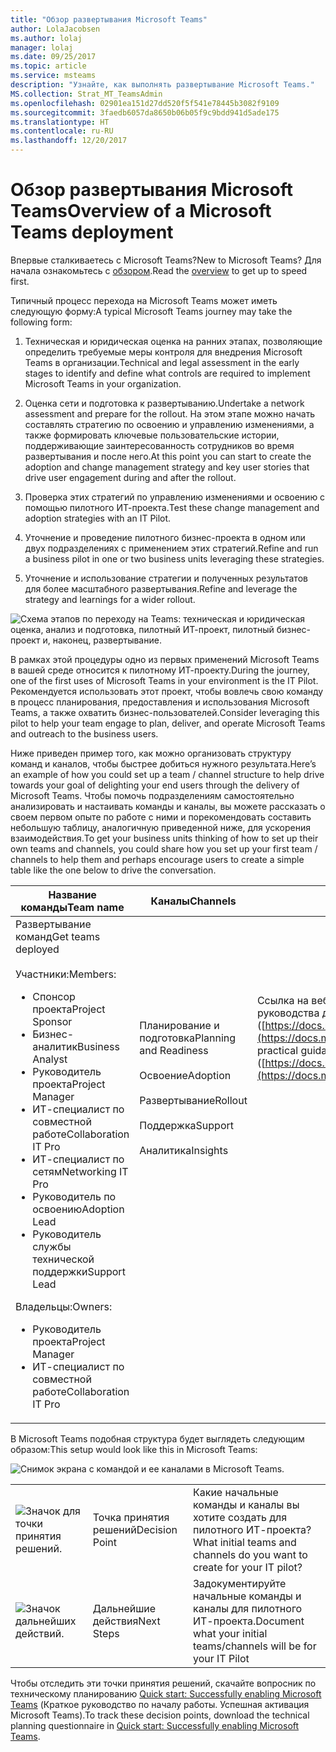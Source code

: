 ```yaml
---
title: "Обзор развертывания Microsoft Teams"
author: LolaJacobsen
ms.author: lolaj
manager: lolaj
ms.date: 09/25/2017
ms.topic: article
ms.service: msteams
description: "Узнайте, как выполнять развертывание Microsoft Teams."
MS.collection: Strat_MT_TeamsAdmin
ms.openlocfilehash: 02901ea151d27dd520f5f541e78445b3082f9109
ms.sourcegitcommit: 3faedb6057da8650b06b05f9c9bdd941d5ade175
ms.translationtype: HT
ms.contentlocale: ru-RU
ms.lasthandoff: 12/20/2017
---
```

<a name="overview-of-a-microsoft-teams-deployment"></a><span data-ttu-id="1c15c-103">Обзор развертывания Microsoft Teams</span><span class="sxs-lookup"><span data-stu-id="1c15c-103">Overview of a Microsoft Teams deployment</span></span>
========================================

<span data-ttu-id="1c15c-104">Впервые сталкиваетесь с Microsoft Teams?</span><span class="sxs-lookup"><span data-stu-id="1c15c-104">New to Microsoft Teams?</span></span> <span data-ttu-id="1c15c-105">Для начала ознакомьтесь с [обзором](teams-overview.md).</span><span class="sxs-lookup"><span data-stu-id="1c15c-105">Read the [overview](teams-overview.md) to get up to speed first.</span></span>

<span data-ttu-id="1c15c-106">Типичный процесс перехода на Microsoft Teams может иметь следующую форму:</span><span class="sxs-lookup"><span data-stu-id="1c15c-106">A typical Microsoft Teams journey may take the following form:</span></span>

1.  <span data-ttu-id="1c15c-107">Техническая и юридическая оценка на ранних этапах, позволяющие определить требуемые меры контроля для внедрения Microsoft Teams в организации.</span><span class="sxs-lookup"><span data-stu-id="1c15c-107">Technical and legal assessment in the early stages to identify and define what controls are required to implement Microsoft Teams in your organization.</span></span>

2.  <span data-ttu-id="1c15c-108">Оценка сети и подготовка к развертыванию.</span><span class="sxs-lookup"><span data-stu-id="1c15c-108">Undertake a network assessment and prepare for the rollout.</span></span> <span data-ttu-id="1c15c-109">На этом этапе можно начать составлять стратегию по освоению и управлению изменениями, а также формировать ключевые пользовательские истории, поддерживающие заинтересованность сотрудников во время развертывания и после него.</span><span class="sxs-lookup"><span data-stu-id="1c15c-109">At this point you can start to create the adoption and change management strategy and key user stories that drive user engagement during and after the rollout.</span></span>

3.  <span data-ttu-id="1c15c-110">Проверка этих стратегий по управлению изменениями и освоению с помощью пилотного ИТ-проекта.</span><span class="sxs-lookup"><span data-stu-id="1c15c-110">Test these change management and adoption strategies with an IT Pilot.</span></span>

4.  <span data-ttu-id="1c15c-111">Уточнение и проведение пилотного бизнес-проекта в одном или двух подразделениях с применением этих стратегий.</span><span class="sxs-lookup"><span data-stu-id="1c15c-111">Refine and run a business pilot in one or two business units leveraging these strategies.</span></span>

5.  <span data-ttu-id="1c15c-112">Уточнение и использование стратегии и полученных результатов для более масштабного развертывания.</span><span class="sxs-lookup"><span data-stu-id="1c15c-112">Refine and leverage the strategy and learnings for a wider rollout.</span></span>

![Схема этапов по переходу на Teams: техническая и юридическая оценка, анализ и подготовка, пилотный ИТ-проект, пилотный бизнес-проект и, наконец, развертывание.](media/Overview_of_a_Microsoft_Teams_deployment_image1.png)

<span data-ttu-id="1c15c-114">В рамках этой процедуры одно из первых применений Microsoft Teams в вашей среде относится к пилотному ИТ-проекту.</span><span class="sxs-lookup"><span data-stu-id="1c15c-114">During the journey, one of the first uses of Microsoft Teams in your environment is the IT Pilot.</span></span> <span data-ttu-id="1c15c-115">Рекомендуется использовать этот проект, чтобы вовлечь свою команду в процесс планирования, предоставления и использования Microsoft Teams, а также охватить бизнес-пользователей.</span><span class="sxs-lookup"><span data-stu-id="1c15c-115">Consider leveraging this pilot to help your team engage to plan, deliver, and operate Microsoft Teams and outreach to the business users.</span></span>

<span data-ttu-id="1c15c-116">Ниже приведен пример того, как можно организовать структуру команд и каналов, чтобы быстрее добиться нужного результата.</span><span class="sxs-lookup"><span data-stu-id="1c15c-116">Here’s an example of how you could set up a team / channel structure to help drive towards your goal of delighting your end users through the delivery of Microsoft Teams.</span></span> <span data-ttu-id="1c15c-117">Чтобы помочь подразделениям самостоятельно анализировать и настаивать команды и каналы, вы можете рассказать о своем первом опыте по работе с ними и порекомендовать составить небольшую таблицу, аналогичную приведенной ниже, для ускорения взаимодействия.</span><span class="sxs-lookup"><span data-stu-id="1c15c-117">To get your business units thinking of how to set up their own teams and channels, you could share how you set up your first team / channels to help them and perhaps encourage users to create a simple table like the one below to drive the conversation.</span></span>


|<span data-ttu-id="1c15c-118">Название команды</span><span class="sxs-lookup"><span data-stu-id="1c15c-118">Team name</span></span> |<span data-ttu-id="1c15c-119">Каналы</span><span class="sxs-lookup"><span data-stu-id="1c15c-119">Channels</span></span>  |<span data-ttu-id="1c15c-120">Вкладки</span><span class="sxs-lookup"><span data-stu-id="1c15c-120">Tabs</span></span>  |
|---------|---------|---------|
|<span data-ttu-id="1c15c-121">Развертывание команд</span><span class="sxs-lookup"><span data-stu-id="1c15c-121">Get teams deployed</span></span><br></br><span data-ttu-id="1c15c-122">Участники:</span><span class="sxs-lookup"><span data-stu-id="1c15c-122">Members:</span></span><ul><li><span data-ttu-id="1c15c-123">Спонсор проекта</span><span class="sxs-lookup"><span data-stu-id="1c15c-123">Project Sponsor</span></span></li><li><span data-ttu-id="1c15c-124">Бизнес-аналитик</span><span class="sxs-lookup"><span data-stu-id="1c15c-124">Business Analyst</span></span></li><li><span data-ttu-id="1c15c-125">Руководитель проекта</span><span class="sxs-lookup"><span data-stu-id="1c15c-125">Project Manager</span></span></li><li><span data-ttu-id="1c15c-126">ИТ-специалист по совместной работе</span><span class="sxs-lookup"><span data-stu-id="1c15c-126">Collaboration IT Pro</span></span></li><li><span data-ttu-id="1c15c-127">ИТ-специалист по сетям</span><span class="sxs-lookup"><span data-stu-id="1c15c-127">Networking IT Pro</span></span></li><li><span data-ttu-id="1c15c-128">Руководитель по освоению</span><span class="sxs-lookup"><span data-stu-id="1c15c-128">Adoption Lead</span></span> </li><li><span data-ttu-id="1c15c-129">Руководитель службы технической поддержки</span><span class="sxs-lookup"><span data-stu-id="1c15c-129">Support Lead</span></span></li></ul><span data-ttu-id="1c15c-130">Владельцы:</span><span class="sxs-lookup"><span data-stu-id="1c15c-130">Owners:</span></span> <ul><li><span data-ttu-id="1c15c-131">Руководитель проекта</span><span class="sxs-lookup"><span data-stu-id="1c15c-131">Project Manager</span></span></li><li><span data-ttu-id="1c15c-132">ИТ-специалист по совместной работе</span><span class="sxs-lookup"><span data-stu-id="1c15c-132">Collaboration IT Pro</span></span></li></ul>      |<span data-ttu-id="1c15c-133">Планирование и подготовка</span><span class="sxs-lookup"><span data-stu-id="1c15c-133">Planning  and Readiness</span></span><br></br> <span data-ttu-id="1c15c-134">Освоение</span><span class="sxs-lookup"><span data-stu-id="1c15c-134">Adoption</span></span><br></br> <span data-ttu-id="1c15c-135">Развертывание</span><span class="sxs-lookup"><span data-stu-id="1c15c-135">Rollout</span></span><br></br> <span data-ttu-id="1c15c-136">Поддержка</span><span class="sxs-lookup"><span data-stu-id="1c15c-136">Support</span></span><br></br> <span data-ttu-id="1c15c-137">Аналитика</span><span class="sxs-lookup"><span data-stu-id="1c15c-137">Insights</span></span><br></br><br></br><br></br><br></br><br></br><br></br><br></br>          |<span data-ttu-id="1c15c-138">Ссылка на веб-страницу практического руководства для Microsoft Teams ([https://docs.microsoft.com/MicrosoftTeams](https://docs.microsoft.com/MicrosoftTeams))</span><span class="sxs-lookup"><span data-stu-id="1c15c-138">Link practical guidance for Microsoft Teams web page ([https://docs.microsoft.com/MicrosoftTeams](https://docs.microsoft.com/MicrosoftTeams))</span></span> <br></br><br></br><br></br><br></br><br></br><br></br><br></br><br></br><br></br><br></br><br></br>        |

<span data-ttu-id="1c15c-139">В Microsoft Teams подобная структура будет выглядеть следующим образом:</span><span class="sxs-lookup"><span data-stu-id="1c15c-139">This setup would look like this in Microsoft Teams:</span></span>

![Снимок экрана с командой и ее каналами в Microsoft Teams.](media/Overview_of_a_Microsoft_Teams_deployment_image2.png)


||||
|---------|---------|---------|
|![Значок для точки принятия решений.](media/Overview_of_a_Microsoft_Teams_deployment_image3.png)     |<span data-ttu-id="1c15c-142">Точка принятия решений</span><span class="sxs-lookup"><span data-stu-id="1c15c-142">Decision Point</span></span>         |<span data-ttu-id="1c15c-143">Какие начальные команды и каналы вы хотите создать для пилотного ИТ-проекта?</span><span class="sxs-lookup"><span data-stu-id="1c15c-143">What initial teams and channels do you want to create for your IT pilot?</span></span>         |
|![Значок дальнейших действий.](media/Overview_of_a_Microsoft_Teams_deployment_image4.png)     |<span data-ttu-id="1c15c-145">Дальнейшие действия</span><span class="sxs-lookup"><span data-stu-id="1c15c-145">Next Steps</span></span>         |<span data-ttu-id="1c15c-146">Задокументируйте начальные команды и каналы для пилотного ИТ-проекта.</span><span class="sxs-lookup"><span data-stu-id="1c15c-146">Document what your initial teams/channels will be for your IT Pilot</span></span>         |


 

<span data-ttu-id="1c15c-147">Чтобы отследить эти точки принятия решений, скачайте вопросник по техническому планированию [Quick start:](http://download.microsoft.com/download/F/3/9/F39B4F10-5720-4516-87E1-91E5A5678EFB/MicrosoftTeams-AdminQuickStart-EnableTeams.docx)[ ](http://download.microsoft.com/download/F/3/9/F39B4F10-5720-4516-87E1-91E5A5678EFB/MicrosoftTeams-AdminQuickStart-EnableTeams.docx)[Successfully enabling Microsoft Teams](http://download.microsoft.com/download/F/3/9/F39B4F10-5720-4516-87E1-91E5A5678EFB/MicrosoftTeams-AdminQuickStart-EnableTeams.docx) (Краткое руководство по началу работы. Успешная активация Microsoft Teams).</span><span class="sxs-lookup"><span data-stu-id="1c15c-147">To track these decision points, download the technical planning questionnaire in [Quick start: Successfully enabling Microsoft Teams](http://download.microsoft.com/download/F/3/9/F39B4F10-5720-4516-87E1-91E5A5678EFB/MicrosoftTeams-AdminQuickStart-EnableTeams.docx).</span></span>
